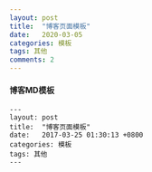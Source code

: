 ```yaml
---
layout: post
title:  "博客页面模板"
date:   2020-03-05 
categories: 模板
tags: 其他
comments: 2
---
```

#### 博客MD模板
```
---
layout: post
title:  "博客页面模板"
date:   2017-03-25 01:30:13 +0800
categories: 模板
tags: 其他
---

```